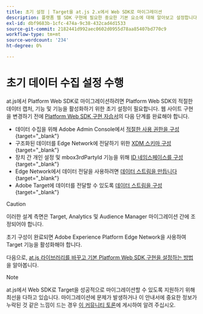 ```yaml
---
title: 초기 설정 | Target을 at.js 2.x에서 Web SDK로 마이그레이션
description: 플랫폼 웹 SDK 구현에 필요한 중요한 기본 요소에 대해 알아보고 설정합니다
exl-id: dbf9683b-1cfc-474a-9c38-432cad4d1533
source-git-commit: 2182441d992aec0602d0955d78aa85407bd770c9
workflow-type: tm+mt
source-wordcount: '234'
ht-degree: 0%

---
```


# 초기 데이터 수집 설정 수행

at.js에서 Platform Web SDK로 마이그레이션하려면 Platform Web SDK의 적절한 데이터 캡처, 기능 및 기능을 활성화하기 위한 초기 설정이 필요합니다. 웹 사이트 구현을 변경하기 전에 [Platform Web SDK 구현 자습서](https://experienceleague.adobe.com/docs/platform-learn/implement-web-sdk/overview.html?lang=ko-KR)의 다음 단계를 완료해야 합니다.

- 데이터 수집을 위해 Adobe Admin Console에서 [적절한 사용 권한을 구성](https://experienceleague.adobe.com/en/docs/platform-learn/implement-web-sdk/overview#prerequisites){target="_blank"}
- 구조화된 데이터를 Edge Network에 전달하기 위한 [XDM 스키마 구성](https://experienceleague.adobe.com/docs/platform-learn/implement-web-sdk/initial-configuration/configure-schemas.html){target="_blank"}
- 장치 간 개인 설정 및 mbox3rdPartyId 기능을 위해 [ID 네임스페이스를 구성](https://experienceleague.adobe.com/docs/platform-learn/implement-web-sdk/initial-configuration/configure-identities.html){target="_blank"}
- Edge Network에서 데이터 전달을 사용하려면 [데이터 스트림을 만듭니다](https://experienceleague.adobe.com/docs/platform-learn/implement-web-sdk/initial-configuration/configure-datastream.html){target="_blank"}
- Adobe Target에 데이터를 전달할 수 있도록 [데이터 스트림을 구성](https://experienceleague.adobe.com/docs/platform-learn/implement-web-sdk/applications-setup/setup-target.html#configure-the-datastream){target="_blank"}

>[!CAUTION]
>
>이러한 설계 측면은 Target, Analytics 및 Audience Manager 마이그레이션 간에 조정되어야 합니다.

초기 구성이 완료되면 Adobe Experience Platform Edge Network을 사용하여 Target 기능을 활성화해야 합니다.

다음으로, [at.js 라이브러리를 바꾸고 기본 Platform Web SDK 구현을 설정하는 방법](replace-library.md)을 알아봅니다.

>[!NOTE]
>
>at.js에서 Web SDK로 Target을 성공적으로 마이그레이션할 수 있도록 지원하기 위해 최선을 다하고 있습니다. 마이그레이션에 문제가 발생하거나 이 안내서에 중요한 정보가 누락된 것 같은 느낌이 드는 경우 [이 커뮤니티 토론](https://experienceleaguecommunities.adobe.com/t5/adobe-experience-platform-data/tutorial-discussion-migrate-target-from-at-js-to-web-sdk/m-p/575587#M463)에 게시하여 알려 주십시오.
